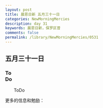 ```yaml
---
layout: post
title: 晨恩日新 五月三十一日
categories: NewMorningMercies
description: day 31
keywords: 晨恩日新，保罗区普
comments: false
permalink: /library/NewMorningMercies/0531
---
```


## 五月三十一日

### To <br> Do

&emsp;&emsp;ToDo

更多的信息和勉励：[]()
